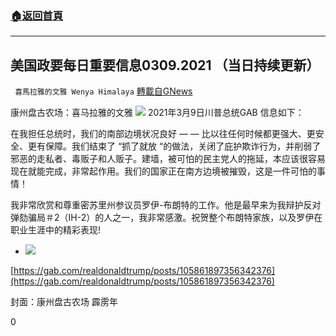 ###  [:house:返回首頁](https://github.com/ourhimalayas/txt)
---

## 美国政要每日重要信息0309.2021 （当日持续更新）
` 喜馬拉雅的文雅 Wenya Himalaya` [轉載自GNews](https://gnews.org/zh-hans/963128/)

康州盘古农场：喜马拉雅的文雅
![]()![](https://gnews.org/wp-content/uploads/2021/03/0309.jpeg)
2021年3月9日川普总统GAB 信息如下：

在我担任总统时，我们的南部边境状况良好 — — 比以往任何时候都更强大、更安全、更有保障。我们结束了 “抓了就放 “的做法，关闭了庇护欺诈行为，并削弱了邪恶的走私者、毒贩子和人贩子。建墙，被可怕的民主党人的拖延，本应该很容易现在就能完成，非常起作用。我们的国家正在南方边境被摧毁，这是一件可怕的事情！

我非常欣赏和尊重密苏里州参议员罗伊-布朗特的工作。他是最早来为我辩护反对弹劾骗局＃2（IH-2）的人之一，我非常感激。祝贺整个布朗特家族，以及罗伊在职业生涯中的精彩表现!

- ![]()![](https://gnews.org/wp-content/uploads/2021/03/image-101.png)

[https://gab.com/realdonaldtrump/posts/105861897356342376](https://gab.com/realdonaldtrump/posts/105861897356342376)




封面：康州盘古农场 霹雳年

0
